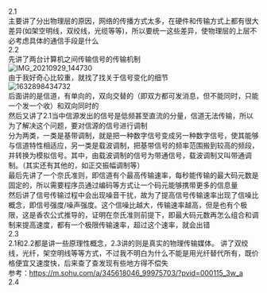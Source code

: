 2.1 </br>
主要讲了分出物理层的原因，网络的传播方式太多，在硬件和传输方式上都有很大差异(如架空明线，双绞线，光缆等等)，所以要统一这些差异，使物理层的上层不必考虑具体的通信手段是什么</br>
2.2 </br>
先讲了两台计算机之间传输信号的传输机制</br>
![IMG_20210929_144730](https://user-images.githubusercontent.com/74129445/135217295-5d18c958-1b49-47a0-9c6c-183e2df5578d.jpg)</br>
由于我好奇心比较重，就找了找关于信号变化的细节</br>
![1632898434732](https://user-images.githubusercontent.com/74129445/135218078-347be840-2d6a-426e-b260-b1ee8d11f4de.jpeg)</br>
后面讲的是信道，有单向的，双向交替的（即双方都可发消息，但不能同时，只能一个发一个收）和双向同时的</br>
然后又讲了2.1当中信源发出的信号是低频甚至直流的分量，信道无法传输，所以为了解决这个问题，要对信源的信号进行调制</br>
分为两类，一类是基带调制，就是把一种数字信号变成另一种数字信号，使其能够与信道特性相适应，另一类是载波调制，把基带信号的频率范围搬到较高的频段，并转换为模拟信号。其中，由载波调制的信号为带通信号，载波调制又叫带通调制。（其实还有其他的，如正交振幅调制等）</br>
最后先讲了一个奈氏准则，即信道有个最高传输速率，每秒能传输的最大码元数是固定的，所以需要程序员通过编码等方式让一个码元能够携带更多的信息量</br>
然后讲了信号传输过程中会出现噪音干扰，故为了提高信号传输速率出现了信噪比概念，即信号强度/噪声强度。这个信噪比越大，传输速率越高，但是也有个极限，这是香农公式推导的，证明在奈氏准则前提下，即最大码元数再怎么组合和调制来提高速度，都有一个极限传输速率，超过这个速率，就会出错</br>
2.3</br>
2.1和2.2都是讲一些原理性概念，2.3讲的则是真实的物理传输媒体。
讲了双绞线，光纤，架空明线等等方式，不过我不明白为什么不能是用光纤替代所有，既价格便宜又速度快，后来查了查发现有些地方得不偿失</br>
参考：https://m.sohu.com/a/345618046_99975703/?pvid=000115_3w_a</br>
2.4</br>
